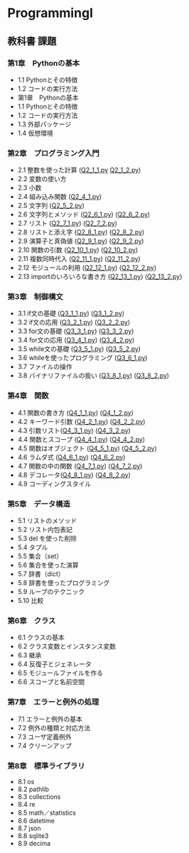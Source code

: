 # ProgrammingⅠ
## 教科書 課題
### 第1章　Pythonの基本
 - 1.1 Pythonとその特徴
 - 1.2 コードの実行方法
 - 第1章　Pythonの基本
 - 1.1 Pythonとその特徴
 - 1.2 コードの実行方法
 - 1.3 外部パッケージ
 - 1.4 仮想環境
### 第2章　プログラミング入門
 - 2.1 整数を使った計算 ([Q2_1_1.py](./CHAPTER02/Q2_1_1.py) [Q2_1_2.py](./CHAPTER02/Q2_1_2.py))
 - 2.2 変数の使い方 
 - 2.3 小数
 - 2.4 組み込み関数 ([Q2_4_1.py](./CHAPTER02/Q2_4_1.py))
 - 2.5 文字列 ([Q2_5_2.py](./CHAPTER02/Q2_5_2.py))
 - 2.6 文字列とメソッド ([Q2_6_1.py](./CHAPTER02/Q2_6_1.py)) ([Q2_6_2.py](./CHAPTER02/Q2_6_2.py))
 - 2.7 リスト ([Q2_7_1.py](./CHAPTER02/Q2_7_1.py)) ([Q2_7_2.py](./CHAPTER02/Q2_7_2.py))
 - 2.8 リストと添え字 ([Q2_8_1.py](./CHAPTER02/Q2_8_1.py)) ([Q2_8_2.py](./CHAPTER02/Q2_8_2.py))
 - 2.9 演算子と真偽値  ([Q2_9_1.py](./CHAPTER02/Q2_9_1.py)) ([Q2_9_2.py](./CHAPTER02/Q2_9_2.py))
 - 2.10 関数の引数  ([Q2_10_1.py](./CHAPTER02/Q2_10_1.py)) ([Q2_10_2.py](./CHAPTER02/Q2_10_2.py))
 - 2.11 複数同時代入 ([Q2_11_1.py](./CHAPTER02/Q2_11_1.py)) ([Q2_11_2.py](./CHAPTER02/Q2_11_2.py)) 
 - 2.12 モジュールの利用 ([Q2_12_1.py](./CHAPTER02/Q2_12_1.py)) ([Q2_12_2.py](./CHAPTER02/Q2_12_2.py)) 
 - 2.13 importのいろいろな書き方 ([Q2_13_1.py](./CHAPTER02/Q2_13_1.py)) ([Q2_13_2.py](./CHAPTER02/Q2_13_2.py)) 
### 第3章　制御構文
 - 3.1 if文の基礎 ([Q3_1_1.py](./CHAPTER03/Q3_1_1.py))  ([Q3_1_2.py](./CHAPTER03/Q3_1_2.py))
 - 3.2 if文の応用 ([Q3_2_1.py](./CHAPTER03/Q3_2_1.py)) ([Q3_2_2.py](./CHAPTER03/Q3_2_2.py))
 - 3.3 for文の基礎 ([Q3_3_1.py](./CHAPTER03/Q3_3_1.py)) ([Q3_3_2.py](./CHAPTER03/Q3_3_2.py))
 - 3.4 for文の応用  ([Q3_4_1.py](./CHAPTER03/Q3_4_1.py)) ([Q3_4_2.py](./CHAPTER03/Q3_4_2.py)) 
 - 3.5 while文の基礎  ([Q3_5_1.py](./CHAPTER03/Q3_5_1.py)) ([Q3_5_2.py](./CHAPTER03/Q3_5_2.py)) 
 - 3.6 whileを使ったプログラミング  ([Q3_6_1.py](./CHAPTER03/Q3_6_1.py)) 
 - 3.7 ファイルの操作
 - 3.8 バイナリファイルの扱い ([Q3_8_1.py](./CHAPTER03/Q3_8_1.py)) ([Q3_8_2.py](./CHAPTER03/Q3_8_2.py))
### 第4章　関数
 - 4.1 関数の書き方 ([Q4_1_1.py](./CHAPTER04/Q4_1_1.py)) ([Q4_1_2.py](./CHAPTER04/Q4_1_2.py))
 - 4.2 キーワード引数 ([Q4_2_1.py](./CHAPTER04/Q4_2_1.py)) ([Q4_2_2.py](./CHAPTER04/Q4_2_2.py)) 
 - 4.3 引数リスト([Q4_3_1.py](./CHAPTER04/Q4_3_1.py)) ([Q4_3_2.py](./CHAPTER04/Q4_3_2.py)) 
 - 4.4 関数とスコープ ([Q4_4_1.py](./CHAPTER04/Q4_4_1.py)) ([Q4_4_2.py](./CHAPTER04/Q4_4_2.py)) 
 - 4.5 関数はオブジェクト ([Q4_5_1.py](./CHAPTER04/Q4_5_1.py)) ([Q4_5_2.py](./CHAPTER04/Q4_5_2.py)) 
 - 4.6 ラムダ式 ([Q4_6_1.py](./CHAPTER04/Q4_6_1.py)) ([Q4_6_2.py](./CHAPTER04/Q4_6_2.py)) 
 - 4.7 関数の中の関数 ([Q4_7_1.py](./CHAPTER04/Q4_7_1.py)) ([Q4_7_2.py](./CHAPTER04/Q4_7_2.py)) 
 - 4.8 デコレータ([Q4_8_1.py](./CHAPTER04/Q4_8_1.py)) ([Q4_8_2.py](./CHAPTER04/Q4_8_2.py)) 
 - 4.9 コーディングスタイル
### 第5章　データ構造
 - 5.1 リストのメソッド
 - 5.2 リスト内包表記
 - 5.3 del を使った削除
 - 5.4 タプル
 - 5.5 集合（set）
 - 5.6 集合を使った演算
 - 5.7 辞書（dict）
 - 5.8 辞書を使ったプログラミング
 - 5.9 ループのテクニック
 - 5.10 比較
### 第6章　クラス
 - 6.1 クラスの基本
 - 6.2 クラス変数とインスタンス変数
 - 6.3 継承
 - 6.4 反復子とジェネレータ
 - 6.5 モジュールファイルを作る
 - 6.6 スコープと名前空間
### 第7章　エラーと例外の処理
 - 7.1 エラーと例外の基本
 - 7.2 例外の種類と対応方法
 - 7.3 ユーザ定義例外
 - 7.4 クリーンアップ
### 第8章　標準ライブラリ
 - 8.1 os
 - 8.2 pathlib
 - 8.3 collections
 - 8.4 re
 - 8.5 math／statistics
 - 8.6 datetime
 - 8.7 json
 - 8.8 sqlite3
 - 8.9 decima
